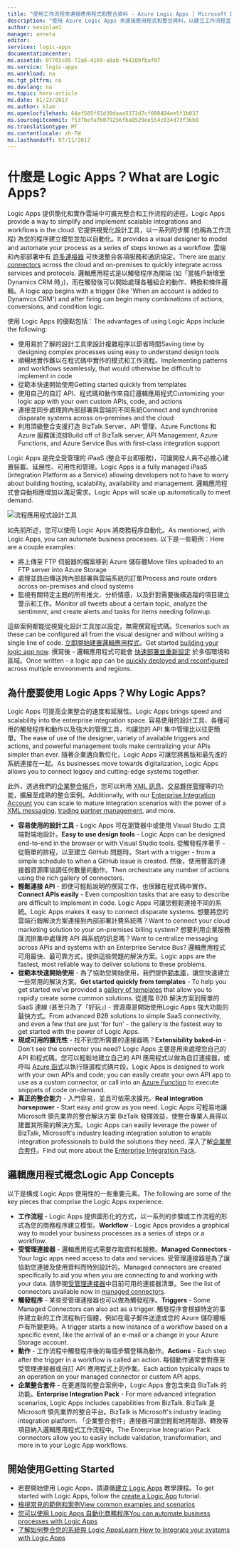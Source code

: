 ```yaml
---
title: "使用工作流程來連接應用程式和整合資料 - Azure Logic Apps | Microsoft Docs"
description: "使用 Azure Logic Apps 來連接應用程式和整合資料，以建立工作流程並自動化程序。"
author: kevinlam1
manager: anneta
editor: 
services: logic-apps
documentationcenter: 
ms.assetid: 07765c05-72a6-4169-a8ab-f6420bfbaf07
ms.service: logic-apps
ms.workload: na
ms.tgt_pltfrm: na
ms.devlang: na
ms.topic: hero-article
ms.date: 01/23/2017
ms.author: klam
ms.openlocfilehash: 64af585f81d39daaa5373d7cf080404ee5f1b037
ms.sourcegitcommit: f537befafb079256fba0529ee554c034d73f36b0
ms.translationtype: MT
ms.contentlocale: zh-TW
ms.lasthandoff: 07/11/2017
---
```

# <a name="what-are-logic-apps"></a><span data-ttu-id="21e09-103">什麼是 Logic Apps？</span><span class="sxs-lookup"><span data-stu-id="21e09-103">What are Logic Apps?</span></span>
<span data-ttu-id="21e09-104">Logic Apps 提供簡化和實作雲端中可擴充整合和工作流程的途徑。</span><span class="sxs-lookup"><span data-stu-id="21e09-104">Logic Apps provide a way to simplify and implement scalable integrations and workflows in the cloud.</span></span> <span data-ttu-id="21e09-105">它提供視覺化設計工具，以一系列的步驟 (也稱為工作流程) 為您的程序建立模型並加以自動化。</span><span class="sxs-lookup"><span data-stu-id="21e09-105">It provides a visual designer to model and automate your process as a series of steps known as a workflow.</span></span>  <span data-ttu-id="21e09-106">雲端和內部部署中有 [許多連接器](../connectors/apis-list.md) 可快速整合各項服務和通訊協定。</span><span class="sxs-lookup"><span data-stu-id="21e09-106">There are [many connectors](../connectors/apis-list.md) across the cloud and on-premises to quickly integrate across services and protocols.</span></span>  <span data-ttu-id="21e09-107">邏輯應用程式是以觸發程序為開端 (如「當帳戶新增至 Dynamics CRM 時」)，而在觸發後可以開始處理各種組合的動作、轉換和條件邏輯。</span><span class="sxs-lookup"><span data-stu-id="21e09-107">A logic app begins with a trigger (like 'When an account is added to Dynamics CRM') and after firing can begin many combinations of actions, conversions, and condition logic.</span></span>

<span data-ttu-id="21e09-108">使用 Logic Apps 的優點包括︰</span><span class="sxs-lookup"><span data-stu-id="21e09-108">The advantages of using Logic Apps include the following:</span></span>  

* <span data-ttu-id="21e09-109">使用易於了解的設計工具來設計複雜程序以節省時間</span><span class="sxs-lookup"><span data-stu-id="21e09-109">Saving time by designing complex processes using easy to understand design tools</span></span>
* <span data-ttu-id="21e09-110">順暢地實作難以在程式碼中實作的模式和工作流程。</span><span class="sxs-lookup"><span data-stu-id="21e09-110">Implementing patterns and workflows seamlessly, that would otherwise be difficult to implement in code</span></span>
* <span data-ttu-id="21e09-111">從範本快速開始使用</span><span class="sxs-lookup"><span data-stu-id="21e09-111">Getting started quickly from templates</span></span>
* <span data-ttu-id="21e09-112">使用自己的自訂 API、程式碼和動作來自訂邏輯應用程式</span><span class="sxs-lookup"><span data-stu-id="21e09-112">Customizing your logic app with your own custom APIs, code, and actions</span></span>
* <span data-ttu-id="21e09-113">連接並同步處理跨內部部署與雲端的不同系統</span><span class="sxs-lookup"><span data-stu-id="21e09-113">Connect and synchronise disparate systems across on-premises and the cloud</span></span>
* <span data-ttu-id="21e09-114">利用頂級整合支援打造 BizTalk Server、API 管理、Azure Functions 和 Azure 服務匯流排</span><span class="sxs-lookup"><span data-stu-id="21e09-114">Build off of BizTalk server, API Management, Azure Functions, and Azure Service Bus with first-class integration support</span></span>

<span data-ttu-id="21e09-115">Logic Apps 是完全受管理的 iPaaS (整合平台即服務)，可讓開發人員不必擔心建置裝載、延展性、可用性和管理。</span><span class="sxs-lookup"><span data-stu-id="21e09-115">Logic Apps is a fully managed iPaaS (integration Platform as a Service) allowing developers not to have to worry about building hosting, scalability, availability and management.</span></span>  <span data-ttu-id="21e09-116">邏輯應用程式會自動相應增加以滿足需求。</span><span class="sxs-lookup"><span data-stu-id="21e09-116">Logic Apps will scale up automatically to meet demand.</span></span>

![流程應用程式設計工具](media/logic-apps-what-are-logic-apps/LogicAppCapture2.png)

<span data-ttu-id="21e09-118">如先前所述，您可以使用 Logic Apps 將商務程序自動化。</span><span class="sxs-lookup"><span data-stu-id="21e09-118">As mentioned, with Logic Apps, you can automate business processes.</span></span> <span data-ttu-id="21e09-119">以下是一些範例︰</span><span class="sxs-lookup"><span data-stu-id="21e09-119">Here are a couple examples:</span></span>  

* <span data-ttu-id="21e09-120">將上傳至 FTP 伺服器的檔案移到 Azure 儲存體</span><span class="sxs-lookup"><span data-stu-id="21e09-120">Move files uploaded to an FTP server into Azure Storage</span></span>
* <span data-ttu-id="21e09-121">處理並路由傳送跨內部部署與雲端系統的訂單</span><span class="sxs-lookup"><span data-stu-id="21e09-121">Process and route orders across on-premises and cloud systems</span></span>
* <span data-ttu-id="21e09-122">監視有關特定主題的所有推文、分析情感，以及針對需要後續追蹤的項目建立警示和工作。</span><span class="sxs-lookup"><span data-stu-id="21e09-122">Monitor all tweets about a certain topic, analyze the sentiment, and create alerts and tasks for items needing followup.</span></span>

<span data-ttu-id="21e09-123">這些案例都能從視覺化設計工具加以設定，無需撰寫程式碼。</span><span class="sxs-lookup"><span data-stu-id="21e09-123">Scenarios such as these can be configured all from the visual designer and without writing a single line of code.</span></span> <span data-ttu-id="21e09-124">[立即開始建置邏輯應用程式][create]。</span><span class="sxs-lookup"><span data-stu-id="21e09-124">Get started [building your logic app now][create].</span></span>  <span data-ttu-id="21e09-125">撰寫後 - 邏輯應用程式可能會 [快速部署並重新設定](../logic-apps/logic-apps-create-deploy-template.md) 於多個環境和區域。</span><span class="sxs-lookup"><span data-stu-id="21e09-125">Once written - a logic app can be [quickly deployed and reconfigured](../logic-apps/logic-apps-create-deploy-template.md) across multiple environments and regions.</span></span>

## <a name="why-logic-apps"></a><span data-ttu-id="21e09-126">為什麼要使用 Logic Apps？</span><span class="sxs-lookup"><span data-stu-id="21e09-126">Why Logic Apps?</span></span>
<span data-ttu-id="21e09-127">Logic Apps 可提高企業整合的速度和延展性。</span><span class="sxs-lookup"><span data-stu-id="21e09-127">Logic Apps brings speed and scalability into the enterprise integration space.</span></span>  <span data-ttu-id="21e09-128">容易使用的設計工具、各種可用的觸發程序和動作以及強大的管理工具，均讓您的 API 集中管理比以往更簡單。</span><span class="sxs-lookup"><span data-stu-id="21e09-128">The ease of use of the designer, variety of available triggers and actions, and powerful management tools make centralizing your APIs simpler than ever.</span></span>  <span data-ttu-id="21e09-129">隨著企業邁向數位化，Logic Apps 可讓您將舊版和最先進的系統連接在一起。</span><span class="sxs-lookup"><span data-stu-id="21e09-129">As businesses move towards digitalization, Logic Apps allows you to connect legacy and cutting-edge systems together.</span></span>

<span data-ttu-id="21e09-130">此外，透過我們的[企業整合帳戶][biztalk]，您可以利用 [XML 訊息][xml]、[交易夥伴管理][tpm]等的功能，擴展至成熟的整合案例。</span><span class="sxs-lookup"><span data-stu-id="21e09-130">Additionally, with our [Enterprise Integration Account][biztalk] you can scale to mature integration scenarios with the power of a [XML messaging][xml], [trading partner management][tpm], and more.</span></span>

* <span data-ttu-id="21e09-131">**容易使用的設計工具** - Logic Apps 可在瀏覽器中或使用 Visual Studio 工具端對端地設計。</span><span class="sxs-lookup"><span data-stu-id="21e09-131">**Easy to use design tools** - Logic Apps can be designed end-to-end in the browser or with Visual Studio tools.</span></span> <span data-ttu-id="21e09-132">從觸發程序著手 - 從簡單的排程，以至建立 GitHub 問題時。</span><span class="sxs-lookup"><span data-stu-id="21e09-132">Start with a trigger - from a simple schedule to when a GitHub issue is created.</span></span> <span data-ttu-id="21e09-133">然後，使用豐富的連接器資源庫協調任何數量的動作。</span><span class="sxs-lookup"><span data-stu-id="21e09-133">Then orchestrate any number of actions using the rich gallery of connectors.</span></span>
* <span data-ttu-id="21e09-134">**輕鬆連接 API** - 即使可輕鬆說明的撰寫工作，也很難在程式碼中實作。</span><span class="sxs-lookup"><span data-stu-id="21e09-134">**Connect APIs easily** - Even composition tasks that are easy to describe are difficult to implement in code.</span></span> <span data-ttu-id="21e09-135">Logic Apps 可讓您輕鬆連接不同的系統。</span><span class="sxs-lookup"><span data-stu-id="21e09-135">Logic Apps makes it easy to connect disparate systems.</span></span> <span data-ttu-id="21e09-136">想要將您的雲端行銷解決方案連接到內部部署計費系統嗎？</span><span class="sxs-lookup"><span data-stu-id="21e09-136">Want to connect your cloud marketing solution to your on-premises billing system?</span></span> <span data-ttu-id="21e09-137">想要利用企業服務匯流排集中處理跨 API 與系統的訊息嗎？</span><span class="sxs-lookup"><span data-stu-id="21e09-137">Want to centralize messaging across APIs and systems with an Enterprise Service Bus?</span></span> <span data-ttu-id="21e09-138">邏輯應用程式可用最快、最可靠方式，提供這些問題的解決方案。</span><span class="sxs-lookup"><span data-stu-id="21e09-138">Logic apps are the fastest, most reliable way to deliver solutions to these problems.</span></span>
* <span data-ttu-id="21e09-139">**從範本快速開始使用** - 為了協助您開始使用，我們提供[範本庫][templates]，讓您快速建立一些常用的解決方案。</span><span class="sxs-lookup"><span data-stu-id="21e09-139">**Get started quickly from templates** - To help you get started we've provided a [gallery of templates][templates] that allow you to rapidly create some common solutions.</span></span> <span data-ttu-id="21e09-140">從進階 B2B 解決方案到簡單的 SaaS 連線 (甚至只為了「好玩」) - 資源庫是開始使用Logic Apps 強大功能的最快方式。</span><span class="sxs-lookup"><span data-stu-id="21e09-140">From advanced B2B solutions to simple SaaS connectivity, and even a few that are just 'for fun' - the gallery is the fastest way to get started with the power of Logic Apps.</span></span>
* <span data-ttu-id="21e09-141">**現成可用的擴充性** - 找不到您所需要的連接器嗎？</span><span class="sxs-lookup"><span data-stu-id="21e09-141">**Extensibility baked-in** - Don't see the connector you need?</span></span> <span data-ttu-id="21e09-142">Logic Apps 主要是用來處理您自己的 API 和程式碼。您可以輕鬆地建立自己的 API 應用程式以做為自訂連接器，或呼叫 [Azure 函式](https://functions.azure.com)以執行隨選程式碼片段。</span><span class="sxs-lookup"><span data-stu-id="21e09-142">Logic Apps is designed to work with your own APIs and code; you can easily create your own API app to use as a custom connector, or call into an [Azure Function](https://functions.azure.com) to execute snippets of code on-demand.</span></span> 
* <span data-ttu-id="21e09-143">**真正的整合能力** - 入門容易，並且可依需求擴充。</span><span class="sxs-lookup"><span data-stu-id="21e09-143">**Real integration horsepower** - Start easy and grow as you need.</span></span> <span data-ttu-id="21e09-144">Logic Apps 可輕易地讓 Microsoft 領先業界的整合解決方案 BizTalk 發揮效益，使整合專業人員得以建置其所需的解決方案。</span><span class="sxs-lookup"><span data-stu-id="21e09-144">Logic Apps can easily leverage the power of BizTalk, Microsoft's industry leading integration solution to enable integration professionals to build the solutions they need.</span></span> <span data-ttu-id="21e09-145">深入了解[企業整合套件](../logic-apps/logic-apps-enterprise-integration-overview.md)。</span><span class="sxs-lookup"><span data-stu-id="21e09-145">Find out more about the [Enterprise Integration Pack](../logic-apps/logic-apps-enterprise-integration-overview.md).</span></span>

## <a name="logic-app-concepts"></a><span data-ttu-id="21e09-146">邏輯應用程式概念</span><span class="sxs-lookup"><span data-stu-id="21e09-146">Logic App Concepts</span></span>
<span data-ttu-id="21e09-147">以下是構成 Logic Apps 使用性的一些重要元素。</span><span class="sxs-lookup"><span data-stu-id="21e09-147">The following are some of the key pieces that comprise the Logic Apps experience.</span></span> 

* <span data-ttu-id="21e09-148">**工作流程** - Logic Apps 提供圖形化的方式，以一系列的步驟或工作流程的形式為您的商務程序建立模型。</span><span class="sxs-lookup"><span data-stu-id="21e09-148">**Workflow** - Logic Apps provides a graphical way to model your business processes as a series of steps or a workflow.</span></span>
* <span data-ttu-id="21e09-149">**受管理連接器** - 邏輯應用程式需要存取資料和服務。</span><span class="sxs-lookup"><span data-stu-id="21e09-149">**Managed Connectors** - Your logic apps need access to data and services.</span></span> <span data-ttu-id="21e09-150">受管理連接器是為了讓協助您連接及使用資料而特別設計的。</span><span class="sxs-lookup"><span data-stu-id="21e09-150">Managed connectors are created specifically to aid you when you are connecting to and working with your data.</span></span> <span data-ttu-id="21e09-151">請參閱[受管理連接器][managedapis]中目前可用的連接器清單。</span><span class="sxs-lookup"><span data-stu-id="21e09-151">See the list of connectors available now in [managed connectors][managedapis].</span></span>
* <span data-ttu-id="21e09-152">**觸發程序** - 某些受管理連接器也可以做為觸發程序。</span><span class="sxs-lookup"><span data-stu-id="21e09-152">**Triggers** - Some Managed Connectors can also act as a trigger.</span></span> <span data-ttu-id="21e09-153">觸發程序會根據特定的事件建立新的工作流程執行個體，例如在電子郵件送達或您的 Azure 儲存體帳戶有所變更時。</span><span class="sxs-lookup"><span data-stu-id="21e09-153">A trigger starts a new instance of a workflow based on a specific event, like the arrival of an e-mail or a change in your Azure Storage account.</span></span>
* <span data-ttu-id="21e09-154">**動作** - 工作流程中觸發程序後的每個步驟登稱為動作。</span><span class="sxs-lookup"><span data-stu-id="21e09-154">**Actions** - Each step after the trigger in a workflow is called an action.</span></span> <span data-ttu-id="21e09-155">每個動作通常會對應至受管理連接器或自訂 API 應用程式上的作業。</span><span class="sxs-lookup"><span data-stu-id="21e09-155">Each action typically maps to an operation on your managed connector or custom API apps.</span></span>
* <span data-ttu-id="21e09-156">**企業整合套件** - 在更進階的整合案例中，Logic Apps 會包含來自 BizTalk 的功能。</span><span class="sxs-lookup"><span data-stu-id="21e09-156">**Enterprise Integration Pack** - For more advanced integration scenarios, Logic Apps includes capabilities from BizTalk.</span></span> <span data-ttu-id="21e09-157">BizTalk 是 Microsoft 領先業界的整合平台。</span><span class="sxs-lookup"><span data-stu-id="21e09-157">BizTalk is Microsoft's industry leading integration platform.</span></span> <span data-ttu-id="21e09-158">「企業整合套件」連接器可讓您輕鬆地將驗證、轉換等項目納入邏輯應用程式工作流程中。</span><span class="sxs-lookup"><span data-stu-id="21e09-158">The Enterprise Integration Pack connectors allow you to easily include validation, transformation, and more in to your Logic App workflows.</span></span>

## <a name="getting-started"></a><span data-ttu-id="21e09-159">開始使用</span><span class="sxs-lookup"><span data-stu-id="21e09-159">Getting Started</span></span>
* <span data-ttu-id="21e09-160">若要開始使用 Logic Apps，請遵循[建立 Logic Apps][create] 教學課程。</span><span class="sxs-lookup"><span data-stu-id="21e09-160">To get started with Logic Apps, follow the [create a Logic App][create] tutorial.</span></span>  
* [<span data-ttu-id="21e09-161">檢視常見的範例和案例</span><span class="sxs-lookup"><span data-stu-id="21e09-161">View common examples and scenarios</span></span>](../logic-apps/logic-apps-examples-and-scenarios.md)
* [<span data-ttu-id="21e09-162">您可以使用 Logic Apps 自動化商務程序</span><span class="sxs-lookup"><span data-stu-id="21e09-162">You can automate business processes with Logic Apps</span></span>](http://channel9.msdn.com/Events/Build/2016/T694) 
* [<span data-ttu-id="21e09-163">了解如何整合您的系統與 Logic Apps</span><span class="sxs-lookup"><span data-stu-id="21e09-163">Learn How to Integrate your systems with Logic Apps</span></span>](http://channel9.msdn.com/Events/Build/2016/P462)

[biztalk]: logic-apps-enterprise-integration-accounts.md
[appservice]: ../app-service/app-service-value-prop-what-is.md
[create]: logic-apps-create-a-logic-app.md
[managedapis]: ../connectors/apis-list.md
[tpm]: logic-apps-enterprise-integration-accounts.md
[xml]: logic-apps-enterprise-integration-b2b.md
[templates]: logic-apps-use-logic-app-templates.md
